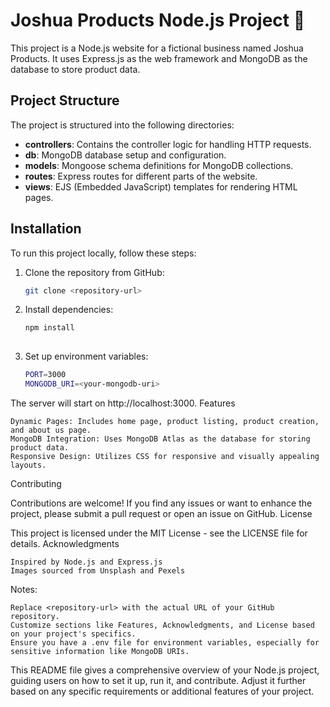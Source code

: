 # Joshua Products Node.js Project 🚀

This project is a Node.js website for a fictional business named Joshua Products. It uses Express.js as the web framework and MongoDB as the database to store product data.

## Project Structure

The project is structured into the following directories:

- **controllers**: Contains the controller logic for handling HTTP requests.
- **db**: MongoDB database setup and configuration.
- **models**: Mongoose schema definitions for MongoDB collections.
- **routes**: Express routes for different parts of the website.
- **views**: EJS (Embedded JavaScript) templates for rendering HTML pages.

## Installation

To run this project locally, follow these steps:

1. Clone the repository from GitHub:

   ```bash
   git clone <repository-url>
2. Install dependencies:
   ```bash
   npm install
  
3. Set up environment variables:
   ```bash
   PORT=3000
   MONGODB_URI=<your-mongodb-uri>
The server will start on http://localhost:3000.
Features

    Dynamic Pages: Includes home page, product listing, product creation, and about us page.
    MongoDB Integration: Uses MongoDB Atlas as the database for storing product data.
    Responsive Design: Utilizes CSS for responsive and visually appealing layouts.

Contributing

Contributions are welcome! If you find any issues or want to enhance the project, please submit a pull request or open an issue on GitHub.
License

This project is licensed under the MIT License - see the LICENSE file for details.
Acknowledgments

    Inspired by Node.js and Express.js
    Images sourced from Unsplash and Pexels

Notes:

    Replace <repository-url> with the actual URL of your GitHub repository.
    Customize sections like Features, Acknowledgments, and License based on your project's specifics.
    Ensure you have a .env file for environment variables, especially for sensitive information like MongoDB URIs.

This README file gives a comprehensive overview of your Node.js project, guiding users on how to set it up, run it, and contribute. Adjust it further based on any specific requirements or additional features of your project.
